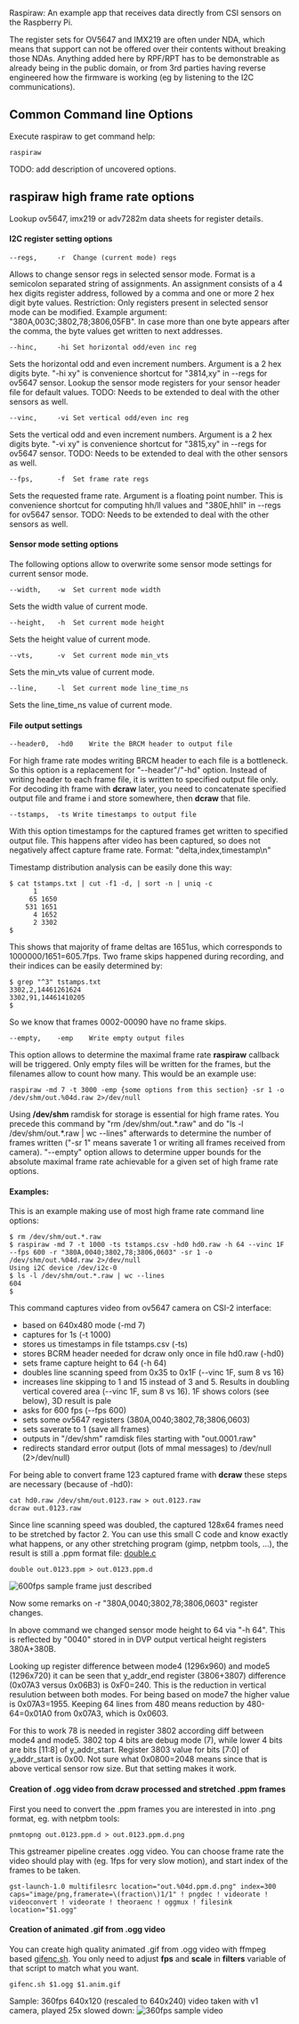 Raspiraw: An example app that receives data directly from CSI sensors
on the Raspberry Pi.

The register sets for OV5647 and IMX219 are often under NDA, which means
that support can not be offered over their contents without breaking
those NDAs. Anything added here by RPF/RPT has to be demonstrable as
already being in the public domain, or from 3rd parties having
reverse engineered how the firmware is working (eg by listening to the
I2C communications).


## Common Command line Options 

Execute raspiraw to get command help:

	raspiraw

TODO: add description of uncovered options. 

## raspiraw high frame rate options

Lookup ov5647, imx219 or adv7282m data sheets for register details.

#### I2C register setting options

	--regs,		-r	Change (current mode) regs

Allows to change sensor regs in selected sensor mode. Format is a semicolon separated string of assignments.
An assignment consists of a 4 hex digits register address, followed by a comma and one or more 2 hex digit byte values.
Restriction: Only registers present in selected sensor mode can be modified. Example argument: "380A,003C;3802,78;3806,05FB".
In case more than one byte appears after the comma, the byte values get written to next addresses.

	--hinc,		-hi	Set horizontal odd/even inc reg

Sets the horizontal odd and even increment numbers. Argument is a 2 hex digits byte. "-hi xy" is convenience shortcut for "3814,xy" in --regs for ov5647 sensor. Lookup the sensor mode registers for your sensor header file for default values. TODO: Needs to be extended to deal with the other sensors as well.

	--vinc,		-vi	Set vertical odd/even inc reg

Sets the vertical odd and even increment numbers. Argument is a 2 hex digits byte. "-vi xy" is convenience shortcut for "3815,xy" in --regs for ov5647 sensor. TODO: Needs to be extended to deal with the other sensors as well.

	--fps,		-f	Set frame rate regs

Sets the requested frame rate. Argument is a floating point number. This is convenience shortcut for computing hh/ll values and "380E,hhll" in --regs for ov5647 sensor. TODO: Needs to be extended to deal with the other sensors as well.


#### Sensor mode setting options

The following options allow to overwrite some sensor mode settings for current sensor mode.

	--width,	-w	Set current mode width

Sets the width value of current mode.

	--height,	-h	Set current mode height

Sets the height value of current mode.

	--vts,		-v	Set current mode min_vts

Sets the min_vts value of current mode.

	--line,		-l	Set current mode line_time_ns

Sets the line_time_ns value of current mode.


#### File output settings

	--header0,	-hd0	Write the BRCM header to output file

For high frame rate modes writing BRCM header to each file is a bottleneck.
So this option is a replacement for "--header"/"-hd" option.
Instead of writing header to each frame file, it is written to specified output file only.
For decoding ith frame with **dcraw** later, you need to concatenate specified output file and frame i and store somewhere, then **dcraw** that file.

	--tstamps,	-ts	Write timestamps to output file

With this option timestamps for the captured frames get written to specified output file.
This happens after video has been captured, so does not negatively affect capture frame rate.
Format: "delta,index,timestamp\n"

Timestamp distribution analysis can be easily done this way:

	$ cat tstamps.txt | cut -f1 -d, | sort -n | uniq -c
	      1 
	     65 1650
	    531 1651
	      4 1652
	      2 3302
	$ 

This shows that majority of frame deltas are 1651us, which corresponds to 1000000/1651=605.7fps.
Two frame skips happened during recording, and their indices can be easily determined by:

	$ grep "^3" tstamps.txt
	3302,2,14461261624
	3302,91,14461410205
	$

So we know that frames 0002-00090 have no frame skips.


	--empty,	-emp	Write empty output files

This option allows to determine the maximal frame rate **raspiraw** callback will be triggered. Only empty files will be written for the frames, but the filenames allow to count how many. This would be an example use:

	raspiraw -md 7 -t 3000 -emp {some options from this section} -sr 1 -o /dev/shm/out.%04d.raw 2>/dev/null

Using **/dev/shm** ramdisk for storage is essential for high frame rates. You precede this command by "rm /dev/shm/out.&ast;.raw" and do "ls -l /dev/shm/out.&ast;.raw | wc --lines" afterwards to determine the number of frames written ("-sr 1" means saverate 1 or writing all frames received from camera). "--empty" option allows to determine upper bounds for the absolute maximal frame rate achievable for a given set of high frame rate options.



#### Examples:

This is an example making use of most high frame rate command line options:

	$ rm /dev/shm/out.*.raw
	$ raspiraw -md 7 -t 1000 -ts tstamps.csv -hd0 hd0.raw -h 64 --vinc 1F --fps 600 -r "380A,0040;3802,78;3806,0603" -sr 1 -o /dev/shm/out.%04d.raw 2>/dev/null
	Using i2C device /dev/i2c-0
	$ ls -l /dev/shm/out.*.raw | wc --lines
	604
	$

This command captures video from ov5647 camera on CSI-2 interface:
* based on 640x480 mode (-md 7)
* captures for 1s (-t 1000)
* stores us timestamps in file tstamps.csv (-ts)
* stores BCRM header needed for dcraw only once in file hd0.raw  (-hd0)
* sets frame capture height to 64 (-h 64)
* doubles line scanning speed from 0x35 to 0x1F (--vinc 1F, sum 8 vs 16) 
* increases line skipping to 1 and 15 instead of 3 and 5. Results in doubling vertical covered area (--vinc 1F, sum 8 vs 16). 1F shows colors (see below), 3D result is pale
* asks for 600 fps (--fps 600)
* sets some ov5647 registers (380A,0040;3802,78;3806,0603)
* sets saverate to 1 (save all frames)
* outputs in "/dev/shm" ramdisk files starting with "out.0001.raw"
* redirects standard error output (lots of mmal messages) to /dev/null (2>/dev/null)

For being able to convert frame 123 captured frame with **dcraw** these steps are necessary (because of -hd0):

	cat hd0.raw /dev/shm/out.0123.raw > out.0123.raw
	dcraw out.0123.raw

Since line scanning speed was doubled, the captured 128x64 frames need to be stretched by factor 2.
You can use this small C code and know exactly what happens, or any other stretching program (gimp, netpbm tools, ...), the result is still a .ppm format file:
[double.c](https://stamm-wilbrandt.de/en/forum/double.c)

	double out.0123.ppm > out.0123.ppm.d

![600fps sample frame just described](https://stamm-wilbrandt.de/en/forum/out.0123.ppm.d.png)


Now some remarks on  -r "380A,0040;3802,78;3806,0603"  register changes.

In above command we changed sensor mode height to 64 via "-h 64". This is reflected by "0040" stored in in DVP output vertical height registers 380A+380B.

Looking up register difference between mode4 (1296x960) and mode5 (1296x720) it can be seen that y_addr_end register (3806+3807) difference (0x07A3 versus 0x06B3) is 0xF0=240. This is the reduction in vertical resulution between both modes. For being based on mode7 the higher value is 0x07A3=1955. Keeping 64 lines from 480 means reduction by 480-64=0x01A0 from 0x07A3, which is 0x0603.

For this to work 78 is needed in register 3802 according diff between mode4 and mode5. 3802 top 4 bits are debug mode (7), while  lower 4 bits are bits [11:8] of y_addr_start. Register 3803 value for bits [7:0] of y_addr_start is 0x00. Not sure what 0x0800=2048 means since that is above vertical sensor row size. But that setting makes it work.


#### Creation of .ogg video from dcraw processed and stretched .ppm frames

First you need to convert the .ppm frames you are interested in into .png format, eg. with netpbm tools:

	pnmtopng out.0123.ppm.d > out.0123.ppm.d.png 

This gstreamer pipeline creates .ogg video. You can choose frame rate the video should play with (eg. 1fps for very slow motion), and start index of the frames to be taken. 

	gst-launch-1.0 multifilesrc location="out.%04d.ppm.d.png" index=300 caps="image/png,framerate=\(fraction\)1/1" ! pngdec ! videorate ! videoconvert ! videorate ! theoraenc ! oggmux ! filesink location="$1.ogg"

#### Creation of animated .gif from .ogg video

You can create high quality animated .gif from .ogg video with ffmpeg based [gifenc.sh](http://blog.pkh.me/p/21-high-quality-gif-with-ffmpeg.html). You only need to adjust **fps** and **scale** in **filters** variable of that script to match what you want.

	gifenc.sh $1.ogg $1.anim.gif

Sample: 360fps 640x120 (rescaled to 640x240) video taken with v1 camera, played 25x slowed down:
![360fps sample video](https://stamm-wilbrandt.de/en/forum/out.360fps.25xSlower.2.anim.gif)
